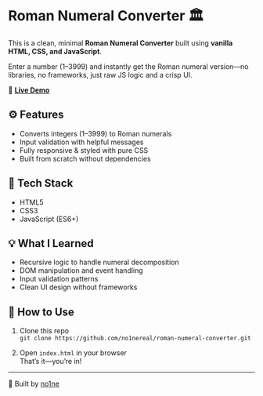 # Roman Numeral Converter 🏛️

This is a clean, minimal **Roman Numeral Converter** built using **vanilla HTML, CSS, and JavaScript**.

Enter a number (1–3999) and instantly get the Roman numeral version—no libraries, no frameworks, just raw JS logic and a crisp UI.

🔗 **[Live Demo](https://no1nereal.github.io/roman-numeral-converter/)**

## ⚙️ Features

- Converts integers (1–3999) to Roman numerals  
- Input validation with helpful messages  
- Fully responsive & styled with pure CSS  
- Built from scratch without dependencies

## 🚀 Tech Stack

- HTML5  
- CSS3  
- JavaScript (ES6+)

## 💡 What I Learned

- Recursive logic to handle numeral decomposition  
- DOM manipulation and event handling  
- Input validation patterns  
- Clean UI design without frameworks

## 📂 How to Use

1. Clone this repo  
   `git clone https://github.com/no1nereal/roman-numeral-converter.git`

2. Open `index.html` in your browser  
   That’s it—you’re in!

---

👤 Built by [no1ne](https://github.com/no1nereal)

